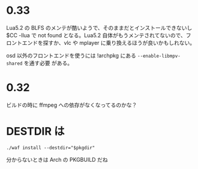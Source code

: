 # 0.33

Lua5.2 の BLFS のメンテが酷いようで、そのままだとインストールできないし $CC -llua で not
found となる。Lua5.2 自体がもうメンテされてないので、フロントエンドを探すか、vlc や
mplayer に乗り換えるほうが良いかもしれない。

osd 以外のフロントエンドを使うには !archpkg にある ```--enable-libmpv-shared``` を通す必要
がある。

# 0.32

ビルドの時に ffmpeg への依存がなくなってるのかな？

# DESTDIR は

``
./waf install --destdir="$pkgdir"
``

分からないときは Arch の PKGBUILD だね
<!-- vim: set tw=90 filetype=markdown : -->
